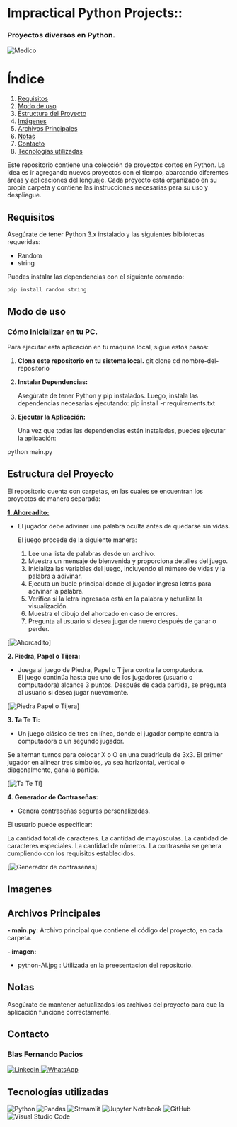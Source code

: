 # Impractical Python Projects::
 ### Proyectos diversos en Python.

![Medico](python-IA.jpeg)

# Índice

1. [Requisitos](#requisitos)
2. [Modo de uso](#modo-de-uso)
3. [Estructura del Proyecto](#estructura-del-proyecto)
4. [Imágenes](#imágenes)
5. [Archivos Principales](#archivos-principales)
6. [Notas](#notas)
7. [Contacto](#contacto)
8. [Tecnologías utilizadas](#tecnologías-utilizadas)

Este repositorio contiene una colección de proyectos cortos en Python. La idea es ir agregando nuevos proyectos con el tiempo, abarcando diferentes áreas y aplicaciones del lenguaje. Cada proyecto está organizado en su propia carpeta y contiene las instrucciones necesarias para su uso y despliegue.



## Requisitos

Asegúrate de tener Python 3.x instalado y las siguientes bibliotecas requeridas:

- Random
- string


Puedes instalar las dependencias con el siguiente comando:

```
pip install random string 
```

## Modo de uso

### Cómo Inicializar en tu PC.

Para ejecutar esta aplicación en tu máquina local, sigue estos pasos:

1. **Clona este repositorio en tu sistema local.**
   git clone <URL-del-repositorio>
       cd nombre-del-repositorio


2. **Instalar Dependencias:**

    Asegúrate de tener Python y pip instalados. Luego, instala las dependencias necesarias ejecutando:
pip install -r requirements.txt

3. **Ejecutar la Aplicación:**

    Una vez que todas las dependencias estén instaladas, puedes ejecutar la aplicación:

python main.py




## Estructura del Proyecto

El repositorio cuenta con carpetas, en las cuales se encuentran los proyectos de manera separada:

[**1. Ahorcadito:**](./Ahorcadito)

- El jugador debe adivinar una palabra oculta antes de quedarse sin vidas.

    El juego procede de la siguiente manera:
    1. Lee una lista de palabras desde un archivo.
    2. Muestra un mensaje de bienvenida y proporciona detalles del juego.
    3. Inicializa las variables del juego, incluyendo el número de vidas y la palabra a adivinar.
    4. Ejecuta un bucle principal donde el jugador ingresa letras para adivinar la palabra.
    5. Verifica si la letra ingresada está en la palabra y actualiza la visualización.
    6. Muestra el dibujo del ahorcado en caso de errores.
    7. Pregunta al usuario si desea jugar de nuevo después de ganar o perder.

[![Ahorcadito](gifs/Ahorcadito.gif)]

**2. Piedra, Papel o Tijera:**

- Juega al juego de Piedra, Papel o Tijera contra la computadora.  
  El juego continúa hasta que uno de los jugadores (usuario o computadora) alcance 3 puntos.
  Después de cada partida, se pregunta al usuario si desea jugar nuevamente.

[![Piedra Papel o Tijera](gifs/Piedra.gif)]

**3. Ta Te Ti:**

- Un juego clásico de tres en línea, donde el jugador compite contra la computadora o un segundo jugador.

Se alternan turnos para colocar X o O en una cuadrícula de 3x3. El primer jugador en alinear tres símbolos, ya sea horizontal, vertical o diagonalmente, gana la partida.

[![Ta Te Ti](gifs/TaTeTi.gif)]

**4. Generador de Contraseñas:**

- Genera contraseñas seguras personalizadas.

El usuario puede especificar:

La cantidad total de caracteres.
La cantidad de mayúsculas.
La cantidad de caracteres especiales.
La cantidad de números.
La contraseña se genera cumpliendo con los requisitos establecidos.

[![Generador de contraseñas](gifs/Contraseñas.gif)]

## Imagenes





## Archivos Principales

**- main.py:** 
  Archivo principal que contiene el código del proyecto, en cada carpeta.



**- imagen:**
   - python-AI.jpg : Utilizada en la preesentacion del repositorio.


## Notas

Asegúrate de mantener actualizados los archivos del proyecto para que la aplicación funcione correctamente.

## Contacto

### Blas Fernando Pacios

[   ![LinkedIn](https://img.shields.io/badge/LinkedIn-0077B5?style=for-the-badge&logo=linkedin&logoColor=white)
](https://www.linkedin.com/in/blas-fernando-pacios) 
[![WhatsApp](https://img.shields.io/badge/WhatsApp-25D366?style=for-the-badge&logo=whatsapp&logoColor=white)
](https://wa.me/5493815467488)

## Tecnologías utilizadas


![Python](https://img.shields.io/badge/python-3670A0?style=for-the-badge&logo=python&logoColor=ffdd54)
![Pandas](https://img.shields.io/badge/pandas-%23150458.svg?style=for-the-badge&logo=pandas&logoColor=white)
![Streamlit](https://img.shields.io/badge/Streamlit-FF4B4B?style=for-the-badge&logo=streamlit&logoColor=white)
![Jupyter Notebook](https://img.shields.io/badge/jupyter-%23FA0F00.svg?style=for-the-badge&logo=jupyter&logoColor=white)
![GitHub](https://img.shields.io/badge/github-%23121011.svg?style=for-the-badge&logo=github&logoColor=white)
![Visual Studio Code](https://img.shields.io/badge/Visual%20Studio%20Code-0078d7.svg?style=for-the-badge&logo=visual-studio-code&logoColor=white)
